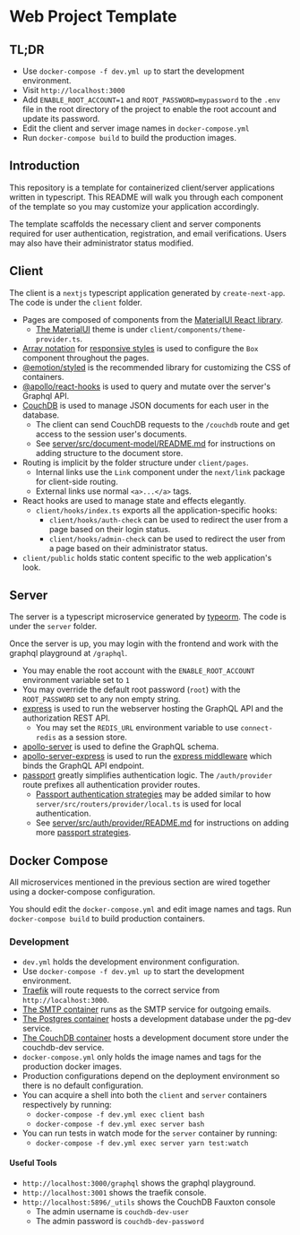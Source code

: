 # Web Project Template

## TL;DR

- Use `docker-compose -f dev.yml up` to start the development environment.
- Visit `http://localhost:3000`
- Add `ENABLE_ROOT_ACCOUNT=1` and `ROOT_PASSWORD=mypassword` to the `.env` file in the root directory of the project to enable the root account and update its password.
- Edit the client and server image names in `docker-compose.yml`
- Run `docker-compose build` to build the production images.

## Introduction

This repository is a template for containerized client/server applications written in typescript. This README will walk you through each component of the template so you may customize your application accordingly.

The template scaffolds the necessary client and server components required for user authentication, registration, and email verifications. Users may also have their administrator status modified.

## Client
The client is a `nextjs` typescript application generated by `create-next-app`. The code is under the `client` folder.

- Pages are composed of components from the [MaterialUI React library](https://material-ui.com/).
  - [The MaterialUI](https://material-ui.com/customization/default-theme/) theme is under `client/components/theme-provider.ts`.
- [Array notation](https://material-ui.com/system/basics/#array) for [responsive styles](https://styled-system.com/responsive-styles) is used to configure the `Box` component throughout the pages.
- [@emotion/styled](https://emotion.sh/docs/styled) is the recommended library for customizing the CSS of containers.
- [@apollo/react-hooks](https://www.apollographql.com/docs/react/api/react-hooks) is used to query and mutate over the server's Graphql API.
- [CouchDB](https://couchdb.apache.org/) is used to manage JSON documents for each user in the database.
  - The client can send CouchDB requests to the `/couchdb` route and get access to the session user's documents.
  - See [server/src/document-model/README.md](server/src/document-model/README.md) for instructions on adding structure to the document store.
- Routing is implicit by the folder structure under `client/pages`.
  - Internal links use the `Link` component under the `next/link` package for client-side routing.
  - External links use normal `<a>...</a>` tags.
- React hooks are used to manage state and effects elegantly.
  - `client/hooks/index.ts` exports all the application-specific hooks:
    - `client/hooks/auth-check` can be used to redirect the user from a page based on their login status.
    - `client/hooks/admin-check` can be used to redirect the user from a page based on their administrator status.
- `client/public` holds static content specific to the web application's look.

## Server
The server is a typescript microservice generated by [typeorm](https://typeorm.io/#/using-cli/initialize-a-new-typeorm-project). The code is under the `server` folder.

Once the server is up, you may login with the frontend and work with the graphql playground at `/graphql`.

- You may enable the root account with the `ENABLE_ROOT_ACCOUNT` environment variable set to `1`
- You may override the default root password (`root`) with the `ROOT_PASSWORD` set to any non empty string.
- [express](https://expressjs.com/) is used to run the webserver hosting the GraphQL API and the authorization REST API.
  - You may set the `REDIS_URL` environment variable to use `connect-redis` as a session store.
- [apollo-server](https://www.apollographql.com/docs/apollo-server/) is used to define the GraphQL schema.
- [apollo-server-express](https://www.apollographql.com/docs/apollo-server/integrations/middleware/) is used to run the [express middleware](https://expressjs.com/en/guide/using-middleware.html) which binds the GraphQL API endpoint.
- [passport](http://www.passportjs.org/) greatly simplifies authentication logic. The `/auth/provider` route prefixes all authentication provider routes.
  - [Passport authentication strategies](http://www.passportjs.org/) may be added similar to how `server/src/routers/provider/local.ts` is used for local authentication.
  - See [server/src/auth/provider/README.md](server/src/auth/provider/README.md) for instructions on adding more [passport strategies](http://www.passportjs.org).

## Docker Compose
All microservices mentioned in the previous section are wired together using a docker-compose configuration.

You should edit the `docker-compose.yml` and edit image names and tags. Run `docker-compose build` to build production containers.

### Development
- `dev.yml` holds the development environment configuration.
 - Use `docker-compose -f dev.yml up` to start the development environment.
 - [Traefik](https://traefik.io/) will route requests to the correct service from `http://localhost:3000`.
 - [The SMTP container](https://hub.docker.com/r/namshi/smtp) runs as the SMTP service for outgoing emails.
 - [The Postgres container](https://hub.docker.com/_/postgres) hosts a development database under the pg-dev service.
 - [The CouchDB container](https://hub.docker.com/_/couchdb) hosts a development document store under the couchdb-dev service.
- `docker-compose.yml` only holds the image names and tags for the production docker images.
- Production configurations depend on the deployment environment so there is no default configuration.
- You can acquire a shell into both the `client` and `server` containers respectively by running:
  - `docker-compose -f dev.yml exec client bash`
  - `docker-compose -f dev.yml exec server bash`
- You can run tests in watch mode for the `server` container by running:
  - `docker-compose -f dev.yml exec server yarn test:watch`

#### Useful Tools
- `http://localhost:3000/graphql` shows the graphql playground.
- `http://localhost:3001` shows the traefik console.
- `http://localhost:5896/_utils` shows the CouchDB Fauxton console
  - The admin username is `couchdb-dev-user`
  - The admin password is `couchdb-dev-password`

